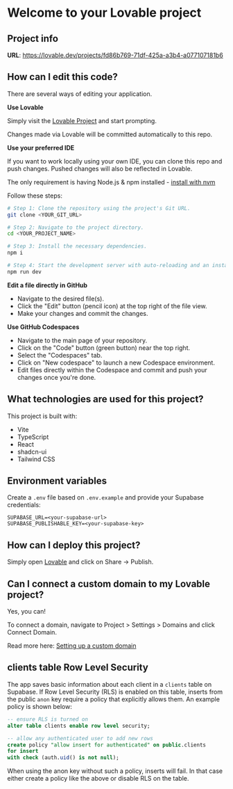 # Welcome to your Lovable project

## Project info

**URL**: https://lovable.dev/projects/fd86b769-71df-425a-a3b4-a077107181b6

## How can I edit this code?

There are several ways of editing your application.

**Use Lovable**

Simply visit the [Lovable Project](https://lovable.dev/projects/fd86b769-71df-425a-a3b4-a077107181b6) and start prompting.

Changes made via Lovable will be committed automatically to this repo.

**Use your preferred IDE**

If you want to work locally using your own IDE, you can clone this repo and push changes. Pushed changes will also be reflected in Lovable.

The only requirement is having Node.js & npm installed - [install with nvm](https://github.com/nvm-sh/nvm#installing-and-updating)

Follow these steps:

```sh
# Step 1: Clone the repository using the project's Git URL.
git clone <YOUR_GIT_URL>

# Step 2: Navigate to the project directory.
cd <YOUR_PROJECT_NAME>

# Step 3: Install the necessary dependencies.
npm i

# Step 4: Start the development server with auto-reloading and an instant preview.
npm run dev
```

**Edit a file directly in GitHub**

- Navigate to the desired file(s).
- Click the "Edit" button (pencil icon) at the top right of the file view.
- Make your changes and commit the changes.

**Use GitHub Codespaces**

- Navigate to the main page of your repository.
- Click on the "Code" button (green button) near the top right.
- Select the "Codespaces" tab.
- Click on "New codespace" to launch a new Codespace environment.
- Edit files directly within the Codespace and commit and push your changes once you're done.

## What technologies are used for this project?

This project is built with:

- Vite
- TypeScript
- React
- shadcn-ui
- Tailwind CSS

## Environment variables

Create a `.env` file based on `.env.example` and provide your Supabase
credentials:

```env
SUPABASE_URL=<your-supabase-url>
SUPABASE_PUBLISHABLE_KEY=<your-supabase-key>
```

## How can I deploy this project?

Simply open [Lovable](https://lovable.dev/projects/fd86b769-71df-425a-a3b4-a077107181b6) and click on Share -> Publish.

## Can I connect a custom domain to my Lovable project?

Yes, you can!

To connect a domain, navigate to Project > Settings > Domains and click Connect Domain.

Read more here: [Setting up a custom domain](https://docs.lovable.dev/tips-tricks/custom-domain#step-by-step-guide)

## clients table Row Level Security

The app saves basic information about each client in a `clients` table on
Supabase. If Row Level Security (RLS) is enabled on this table, inserts from the
public `anon` key require a policy that explicitly allows them. An example
policy is shown below:

```sql
-- ensure RLS is turned on
alter table clients enable row level security;

-- allow any authenticated user to add new rows
create policy "allow insert for authenticated" on public.clients
for insert
with check (auth.uid() is not null);
```

When using the anon key without such a policy, inserts will fail. In that case
either create a policy like the above or disable RLS on the table.
